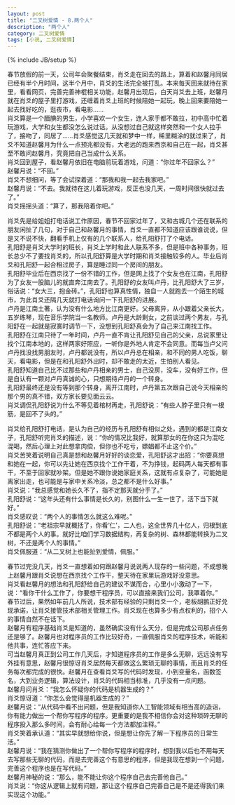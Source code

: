 ```yaml
---
layout: post
title: "二叉树爱情 - 8.两个人"
description: "两个人"
category: 二叉树爱情
tags: [小说, 二叉树爱情]
---
```

{% include JB/setup %}

春节放假的前一天，公司年会聚餐结束，肖爻走在回去的路上，算着和赵馨月同居已经有半个月时间，这半个月中，肖爻的生活完全被打乱。本来每天回来就待在家里，看看网页，完善完善神棍相关功能，赵馨月出现后，白天肖爻去上班，赵馨月就在肖爻的屋子里打游戏，还缠着肖爻上班的时候陪她一起玩，晚上回来要陪她一起去找好吃的，逛夜市，看电影……  
肖爻算是一个腼腆的男生，小学喜欢一个女生，连人家手都不敢拉，初中高中忙着玩游戏，大学和女生都没怎么说过话。从没想过自己就这样突然和一个女人拉手了，接吻了，同居了……肖爻感觉这几天就和梦中一样，稀里糊涂的就过来了，肖爻不知道赵馨月为什么一点预兆都没有，大老远的跑来西京和自己在一起，肖爻甚至不敢问赵馨月，究竟把自己当成什么关系。  
肖爻回到屋子，看赵馨月依旧在电脑前玩着游戏，问道：“你过年不回家么？”  
赵馨月说：“不回。”  
肖爻不想细问，等了会试探着道：“那我和我一起去我家吧。”  
赵馨月说：“不去。我就待在这儿着玩游戏，反正也没几天，一周时间很快就过去了。”  
肖爻摇摇头道：“算了，那我陪着你吧。”  
  
肖爻先是给姐姐打电话说工作原因，春节不回家过年了，又和古城几个还在联系的朋友闲扯了几句，对于自己和赵馨月的事情，肖爻一直都不知道应该跟谁说说，但是又不说不快，翻看手机上仅有的几个联系人，给孔阳舒打了个电话。  
孔阳舒是肖爻大学时的班长，肖爻上学时和此人联系不多，但是班中各种事务，班长总少不了要找肖爻的，所以孔阳舒算是大学时期和肖爻接触较多的人。毕业后肖爻和孔阳舒一起合租过房子，算是睡过同一个房间的朋友。  
孔阳舒毕业后在西京找了一份不错的工作，但是网上找了个女友也在江南，孔阳舒为了女友一股脑儿的就直奔江南去了。孔阳舒的女友叫卢丹，比孔阳舒大了三岁，俗话说：“女大三，抱金砖。”，孔阳舒也算真性情，独自一人就跑去一个陌生的城市，为此肖爻还隔几天就打电话询问一下孔阳舒的进展。  
卢丹是江南土著，认为没有什么地方比江南更好。父母离异，从小跟着父亲长大，五岁练琴，现在音乐学院当一名教师。卢丹是大龄剩女，之前谈过两个男友，与孔阳舒在一起就是寂寞时调节一下，没想到孔阳舒真会为了自己来江南找工作。  
孔阳舒在江南只待了一年时间，卢丹一直不肯让孔阳舒见自己的父亲，总说家里让找个江南本地的，这样两家好照应，一听你是外地人肯定不会同意。而每当卢父问卢丹找没找男朋友时，卢丹都说没有，所以卢丹总在相亲，和不同的男人吃饭，聊天，看电影，但是在和孔阳舒外出时，却不敢走的太近，生怕别人看见。  
孔阳舒知道自己比不过那些和卢丹相亲的男士，自己没房，没车，没有好工作，但是自认有一颗对卢丹真诚的心，只想期待卢丹的一个转身。  
孔阳舒最终还是没有等到那个转身，离开江南时，卢丹第五次跟自己说今天相亲的那个男的真不错，双方家长要见面云云。  
肖爻调侃孔阳舒说为什么不等见着棺材再走，孔阳舒说：“有些人脖子里只有一根筋，是回不了头的。”  
  
肖爻给孔阳舒打电话，是认为自己的经历与孔阳舒有相似之处，遇到的都是江南女子，孔阳舒听完肖爻的描述，说：“你的情况比我好，就算那女的在你这只为混吃混喝，然后心理上对此想拿肉偿，但你也不吃亏，嫖娼都不止这个价。”  
肖爻苦笑着说明自己真是想和赵馨月好好的谈恋爱，孔阳舒这才出招：“你要真想和她在一起，你可以先让她在西京找个工作干着，不为挣钱，起码两人每天都有事干，不至于回家就吵架。但是她不跟你说她家庭关系，这就有点复杂了，可能她是离家出走，也可能是与家中关系冷淡，总之都不是什么好事。”  
肖爻说：“我总感觉和她长久不了，指不定那天就分手了。”  
孔阳舒说：“这年头还有什么事情是长久的，别图什么一生一世了，活下当下就好。”  
肖爻感叹说：“两个人的事情怎么就这么难呢。”  
孔阳舒说：“老祖宗早就概括了，你看‘仁’，二人也，这全世界几十亿人，归根到底不都是两个人的事。就好比咱们学习数据结构，再复杂的树、森林都能转换为二叉树，不还是两个人的事情。”  
肖爻佩服道：“从二叉树上也能扯到爱情，佩服。”  
  
春节过完没几天，肖爻一直想着如何跟赵馨月说说两人现存的一些问题，不成想晚上赵馨月跟肖爻说想在西京找个工作干，整天待在家里玩游戏好没意思。  
肖爻看赵馨月的想法和孔阳舒给自己的建议不谋而合，心里小小激动了一下，说：“看你干什么工作了，你要想干程序员，可以直接来我们公司，我罩着你。”  
春节过后，果然如年前几人所说，技术部有经验的只剩肖爻一个，老板胡鹏正好兑现承诺，让肖爻接管技术部相关管理工作。肖爻现在也算多少有点权利的，招个人的事情自然不在话下。  
赵馨月有程序基础肖爻是知道的，虽然确实没有什么天分，但是完成公司那点任务还是够了。赵馨月也对程序员的工作比较好奇，一直佩服肖爻的程序技术，听能和他共事，连忙答应下来。  
可当赵馨月真正到公司工作几天后，才知道程序员的工作是多么无聊，远远没有写外挂有意思，赵馨月很惊讶肖爻居然每天都做这么繁琐无聊的事情，而且肖爻的任务每次都完成的很快。赵馨月在查看肖爻写的代码时发现，小到变量名，函数签名，大到业务逻辑，算法设计，肖爻的代码相当标准，几乎没有一点问题。  
赵馨月问肖爻：“我怎么怀疑你的代码是机器生成的？”  
肖爻惊讶道：“你怎么会觉得是机器生成的？”  
赵馨月说：“从代码中看不出问题，但是我知道你人工智能领域有相当高的造诣，你有能力做出一个帮你写程序的程序。更重要的是我不相信你会对这种琐碎无聊的程序投入那么多时间，会有耐心给每一个方法都加注释。”  
肖爻笑着承认道：“其实早就想给你说，但是想让你先了解一下程序员的日常生活。”  
赵馨月说：“我在猜测你做出了一个帮你写程序的程序时，想到我以后也不用每天去写那些无聊的代码，而是去完善这个有意思的程序，但是我现在想到一个问题，完善这个程序也是在写代码。”  
赵馨月神秘的说：“那么，能不能让你这个程序自己去完善他自己。”  
肖爻说：“你这从逻辑上就有问题，那让这个程序自己完善自己是不是还得我们来实现这个功能。”  

